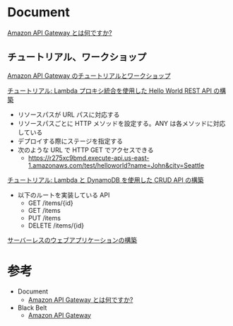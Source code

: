 # Document

[Amazon API Gateway とは何ですか?](https://docs.aws.amazon.com/ja_jp/apigateway/latest/developerguide/welcome.html)


## チュートリアル、ワークショップ

[Amazon API Gateway のチュートリアルとワークショップ](https://docs.aws.amazon.com/ja_jp/apigateway/latest/developerguide/api-gateway-tutorials.html)


[チュートリアル: Lambda プロキシ統合を使用した Hello World REST API の構築](https://docs.aws.amazon.com/ja_jp/apigateway/latest/developerguide/api-gateway-create-api-as-simple-proxy-for-lambda.html)

* リソースパスが URL パスに対応する
* リソースパスごとに HTTP メソッドを設定する。ANY は各メソッドに対応している
* デプロイする際にステージを指定する
* 次のような URL で HTTP GET でアクセスできる
  * https://r275xc9bmd.execute-api.us-east-1.amazonaws.com/test/helloworld?name=John&city=Seattle


[チュートリアル: Lambda と DynamoDB を使用した CRUD API の構築](https://docs.aws.amazon.com/ja_jp/apigateway/latest/developerguide/http-api-dynamo-db.html)

* 以下のルートを実装している API
  * GET /items/{id}
  * GET /items
  * PUT /items
  * DELETE /items/{id}


[サーバーレスのウェブアプリケーションの構築](https://webapp.serverlessworkshops.io/)



# 参考

* Document
  * [Amazon API Gateway とは何ですか?](https://docs.aws.amazon.com/ja_jp/apigateway/latest/developerguide/welcome.html)
* Black Belt
  * [Amazon API Gateway](https://pages.awscloud.com/rs/112-TZM-766/images/20190514_AWS-Blackbelt_APIGateway_rev.pdf)



